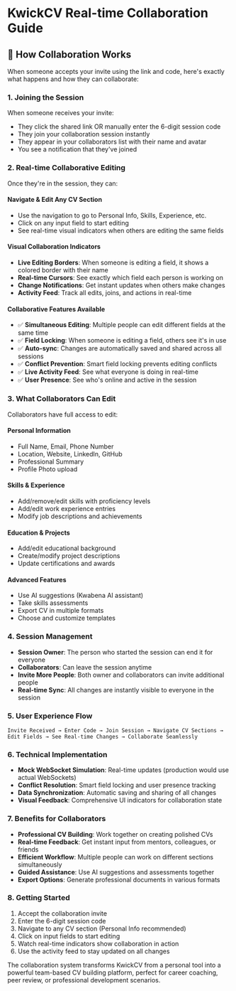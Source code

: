# KwickCV Real-time Collaboration Guide

## 🤝 How Collaboration Works

When someone accepts your invite using the link and code, here's exactly what happens and how they can collaborate:

### 1. **Joining the Session**
When someone receives your invite:
- They click the shared link OR manually enter the 6-digit session code
- They join your collaboration session instantly
- They appear in your collaborators list with their name and avatar
- You see a notification that they've joined

### 2. **Real-time Collaborative Editing**
Once they're in the session, they can:

#### **Navigate & Edit Any CV Section**
- Use the navigation to go to Personal Info, Skills, Experience, etc.
- Click on any input field to start editing
- See real-time visual indicators when others are editing the same fields

#### **Visual Collaboration Indicators**
- **Live Editing Borders**: When someone is editing a field, it shows a colored border with their name
- **Real-time Cursors**: See exactly which field each person is working on
- **Change Notifications**: Get instant updates when others make changes
- **Activity Feed**: Track all edits, joins, and actions in real-time

#### **Collaborative Features Available**
- ✅ **Simultaneous Editing**: Multiple people can edit different fields at the same time
- ✅ **Field Locking**: When someone is editing a field, others see it's in use
- ✅ **Auto-sync**: Changes are automatically saved and shared across all sessions
- ✅ **Conflict Prevention**: Smart field locking prevents editing conflicts
- ✅ **Live Activity Feed**: See what everyone is doing in real-time
- ✅ **User Presence**: See who's online and active in the session

### 3. **What Collaborators Can Edit**
Collaborators have full access to edit:

#### **Personal Information**
- Full Name, Email, Phone Number
- Location, Website, LinkedIn, GitHub
- Professional Summary
- Profile Photo upload

#### **Skills & Experience**
- Add/remove/edit skills with proficiency levels
- Add/edit work experience entries
- Modify job descriptions and achievements

#### **Education & Projects**
- Add/edit educational background
- Create/modify project descriptions
- Update certifications and awards

#### **Advanced Features**
- Use AI suggestions (Kwabena AI assistant)
- Take skills assessments
- Export CV in multiple formats
- Choose and customize templates

### 4. **Session Management**
- **Session Owner**: The person who started the session can end it for everyone
- **Collaborators**: Can leave the session anytime
- **Invite More People**: Both owner and collaborators can invite additional people
- **Real-time Sync**: All changes are instantly visible to everyone in the session

### 5. **User Experience Flow**

```
Invite Received → Enter Code → Join Session → Navigate CV Sections → 
Edit Fields → See Real-time Changes → Collaborate Seamlessly
```

### 6. **Technical Implementation**
- **Mock WebSocket Simulation**: Real-time updates (production would use actual WebSockets)
- **Conflict Resolution**: Smart field locking and user presence tracking
- **Data Synchronization**: Automatic saving and sharing of all changes
- **Visual Feedback**: Comprehensive UI indicators for collaboration state

### 7. **Benefits for Collaborators**
- **Professional CV Building**: Work together on creating polished CVs
- **Real-time Feedback**: Get instant input from mentors, colleagues, or friends
- **Efficient Workflow**: Multiple people can work on different sections simultaneously
- **Guided Assistance**: Use AI suggestions and assessments together
- **Export Options**: Generate professional documents in various formats

### 8. **Getting Started**
1. Accept the collaboration invite
2. Enter the 6-digit session code
3. Navigate to any CV section (Personal Info recommended)
4. Click on input fields to start editing
5. Watch real-time indicators show collaboration in action
6. Use the activity feed to stay updated on all changes

The collaboration system transforms KwickCV from a personal tool into a powerful team-based CV building platform, perfect for career coaching, peer review, or professional development scenarios.
